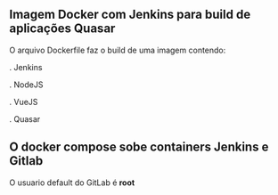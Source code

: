 ## Imagem Docker com Jenkins para build de aplicações Quasar

O arquivo Dockerfile faz o build de uma imagem contendo:

. Jenkins

. NodeJS

. VueJS

. Quasar

## O docker compose sobe containers Jenkins e Gitlab

O usuario default do GitLab é **root**

